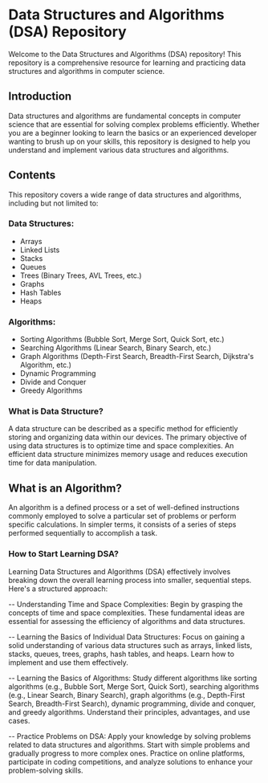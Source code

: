 # Data Structures and Algorithms (DSA) Repository
Welcome to the Data Structures and Algorithms (DSA) repository! This repository is a comprehensive resource for learning and practicing data structures and algorithms in computer science.
## Introduction
Data structures and algorithms are fundamental concepts in computer science that are essential for solving complex problems efficiently. Whether you are a beginner looking to learn the basics or an experienced developer wanting to brush up on your skills, this repository is designed to help you understand and implement various data structures and algorithms.
## Contents
This repository covers a wide range of data structures and algorithms, including but not limited to:

### Data Structures:
- Arrays
- Linked Lists
- Stacks
- Queues
- Trees (Binary Trees, AVL Trees, etc.)
- Graphs
- Hash Tables
- Heaps

### Algorithms:

- Sorting Algorithms (Bubble Sort, Merge Sort, Quick Sort, etc.)
- Searching Algorithms (Linear Search, Binary Search, etc.)
- Graph Algorithms (Depth-First Search, Breadth-First Search, Dijkstra's Algorithm, etc.)
- Dynamic Programming
- Divide and Conquer
- Greedy Algorithms

### What is Data Structure?

A data structure can be described as a specific method for efficiently storing and organizing data within our devices. The primary objective of using data structures is to optimize time and space complexities. An efficient data structure minimizes memory usage and reduces execution time for data manipulation.

## What is an Algorithm?

An algorithm is a defined process or a set of well-defined instructions commonly employed to solve a particular set of problems or perform specific calculations. In simpler terms, it consists of a series of steps performed sequentially to accomplish a task.

### How to Start Learning DSA?

Learning Data Structures and Algorithms (DSA) effectively involves breaking down the overall learning process into smaller, sequential steps. Here's a structured approach:

-- Understanding Time and Space Complexities: Begin by grasping the concepts of time and space complexities. These fundamental ideas are essential for assessing the efficiency of algorithms and data structures.

-- Learning the Basics of Individual Data Structures: Focus on gaining a solid understanding of various data structures such as arrays, linked lists, stacks, queues, trees, graphs, hash tables, and heaps. Learn how to implement and use them effectively.

-- Learning the Basics of Algorithms: Study different algorithms like sorting algorithms (e.g., Bubble Sort, Merge Sort, Quick Sort), searching algorithms (e.g., Linear Search, Binary Search), graph algorithms (e.g., Depth-First Search, Breadth-First Search), dynamic programming, divide and conquer, and greedy algorithms. Understand their principles, advantages, and use cases.

-- Practice Problems on DSA: Apply your knowledge by solving problems related to data structures and algorithms. Start with simple problems and gradually progress to more complex ones. Practice on online platforms, participate in coding competitions, and analyze solutions to enhance your problem-solving skills.

